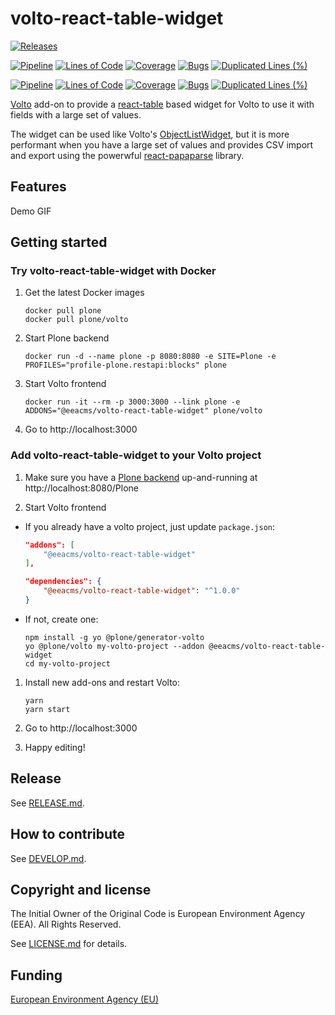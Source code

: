 # volto-react-table-widget

[![Releases](https://img.shields.io/github/v/release/eea/volto-react-table-widget)](https://github.com/eea/volto-react-table-widget/releases)

[![Pipeline](https://ci.eionet.europa.eu/buildStatus/icon?job=volto-addons%2Fvolto-react-table-widget%2Fmaster&subject=master)](https://ci.eionet.europa.eu/view/Github/job/volto-addons/job/volto-react-table-widget/job/master/display/redirect)
[![Lines of Code](https://sonarqube.eea.europa.eu/api/project_badges/measure?project=volto-react-table-widget-master&metric=ncloc)](https://sonarqube.eea.europa.eu/dashboard?id=volto-react-table-widget-master)
[![Coverage](https://sonarqube.eea.europa.eu/api/project_badges/measure?project=volto-react-table-widget-master&metric=coverage)](https://sonarqube.eea.europa.eu/dashboard?id=volto-react-table-widget-master)
[![Bugs](https://sonarqube.eea.europa.eu/api/project_badges/measure?project=volto-react-table-widget-master&metric=bugs)](https://sonarqube.eea.europa.eu/dashboard?id=volto-react-table-widget-master)
[![Duplicated Lines (%)](https://sonarqube.eea.europa.eu/api/project_badges/measure?project=volto-react-table-widget-master&metric=duplicated_lines_density)](https://sonarqube.eea.europa.eu/dashboard?id=volto-react-table-widget-master)

[![Pipeline](https://ci.eionet.europa.eu/buildStatus/icon?job=volto-addons%2Fvolto-react-table-widget%2Fdevelop&subject=develop)](https://ci.eionet.europa.eu/view/Github/job/volto-addons/job/volto-react-table-widget/job/develop/display/redirect)
[![Lines of Code](https://sonarqube.eea.europa.eu/api/project_badges/measure?project=volto-react-table-widget-develop&metric=ncloc)](https://sonarqube.eea.europa.eu/dashboard?id=volto-react-table-widget-develop)
[![Coverage](https://sonarqube.eea.europa.eu/api/project_badges/measure?project=volto-react-table-widget-develop&metric=coverage)](https://sonarqube.eea.europa.eu/dashboard?id=volto-react-table-widget-develop)
[![Bugs](https://sonarqube.eea.europa.eu/api/project_badges/measure?project=volto-react-table-widget-develop&metric=bugs)](https://sonarqube.eea.europa.eu/dashboard?id=volto-react-table-widget-develop)
[![Duplicated Lines (%)](https://sonarqube.eea.europa.eu/api/project_badges/measure?project=volto-react-table-widget-develop&metric=duplicated_lines_density)](https://sonarqube.eea.europa.eu/dashboard?id=volto-react-table-widget-develop)


[Volto](https://github.com/plone/volto) add-on to provide a [react-table](https://react-table.tanstack.com/) based widget for Volto to use it with fields with a large set of values. 

The widget can be used like Volto's [ObjectListWidget](https://docs.voltocms.com/storybook/?path=/story/widgets-object-list-json--default&globals=measureEnabled:false), but it is more performant when you have a large set of values and provides CSV import and export using the powerwful [react-papaparse](https://www.npmjs.com/package/react-papaparse) library.

## Features

Demo GIF

## Getting started

### Try volto-react-table-widget with Docker

1. Get the latest Docker images

   ```
   docker pull plone
   docker pull plone/volto
   ```

1. Start Plone backend
   ```
   docker run -d --name plone -p 8080:8080 -e SITE=Plone -e PROFILES="profile-plone.restapi:blocks" plone
   ```

1. Start Volto frontend

   ```
   docker run -it --rm -p 3000:3000 --link plone -e ADDONS="@eeacms/volto-react-table-widget" plone/volto
   ```

1. Go to http://localhost:3000

### Add volto-react-table-widget to your Volto project

1. Make sure you have a [Plone backend](https://plone.org/download) up-and-running at http://localhost:8080/Plone

1. Start Volto frontend

* If you already have a volto project, just update `package.json`:

   ```JSON
   "addons": [
       "@eeacms/volto-react-table-widget"
   ],

   "dependencies": {
       "@eeacms/volto-react-table-widget": "^1.0.0"
   }
   ```

* If not, create one:

   ```
   npm install -g yo @plone/generator-volto
   yo @plone/volto my-volto-project --addon @eeacms/volto-react-table-widget
   cd my-volto-project
   ```

1. Install new add-ons and restart Volto:

   ```
   yarn
   yarn start
   ```

1. Go to http://localhost:3000

1. Happy editing!

## Release

See [RELEASE.md](https://github.com/eea/volto-react-table-widget/blob/master/RELEASE.md).

## How to contribute

See [DEVELOP.md](https://github.com/eea/volto-react-table-widget/blob/master/DEVELOP.md).

## Copyright and license

The Initial Owner of the Original Code is European Environment Agency (EEA).
All Rights Reserved.

See [LICENSE.md](https://github.com/eea/volto-react-table-widget/blob/master/LICENSE.md) for details.

## Funding

[European Environment Agency (EU)](http://eea.europa.eu)
